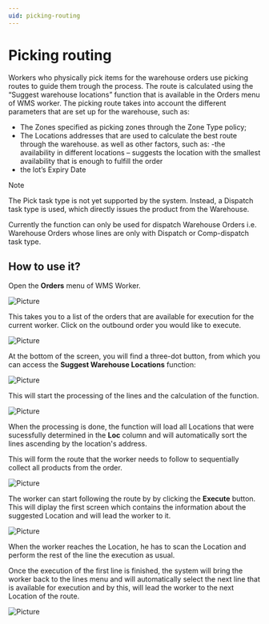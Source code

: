 ```yaml
---
uid: picking-routing
---
```


# Picking routing
Workers who physically pick items for the warehouse orders use picking routes to guide them trough the process.
The route is calculated using the “Suggest warehouse locations” function that is available in the Orders menu of WMS worker. The picking route takes into account the different parameters that are set up for the warehouse, such as:
- The Zones specified as picking zones through the Zone Type policy;
- The Locations addresses that are used to calculate the best route through the warehouse.
as well as other factors, such as:
-the availability in different locations – suggests the location with the smallest availability that is enough to fulfill the order
- the lot’s Expiry Date

> [!NOTE]
> The Pick task type is not yet supported by the system. Instead, a Dispatch task type is used, which directly issues the product from the Warehousе.

Currently the function can only be used for dispatch Warehouse Orders i.e. Warehouse Orders whose lines are only with Dispatch or Comp-dispatch task type.


## How to use it?

Open the **Orders** menu of WMS Worker.

![Picture](pictures/orders.png)
 
This takes you to a list of the orders that are available for execution for the current worker.
Click on the outbound order you would like to execute.

![Picture](pictures/open-order.png)
 
At the bottom of the screen, you will find a three-dot button, from which you can access the **Suggest Warehouse Locations** function:

![Picture](pictures/suggest-locations.png)

This will start the processing of the lines and the calculation of the function.

![Picture](pictures/processing.png)

When the processing is done, the function will load all Locations that were sucessfully determined in the **Loc** column and will automatically sort the lines ascending by the location's address. 

This  will form the route that the worker needs to follow to sequentially collect all products from the order.

![Picture](pictures/location.png)

The worker can start following the route by by clicking the **Execute** button. This will diplay the first screen which contains the information about the suggested Location and will lead the worker to it.

![Picture](pictures/execute-order.png)

When the worker reaches the Location, he has to scan the Location and perform the rest of the line the execution as usual. 

Once the execution of the first line is finished, the system will bring the worker back to the lines menu and will automatically select the next line that is available for execution and by this, will lead the worker to the next Location of the route.

![Picture](pictures/next-line.png)


 
